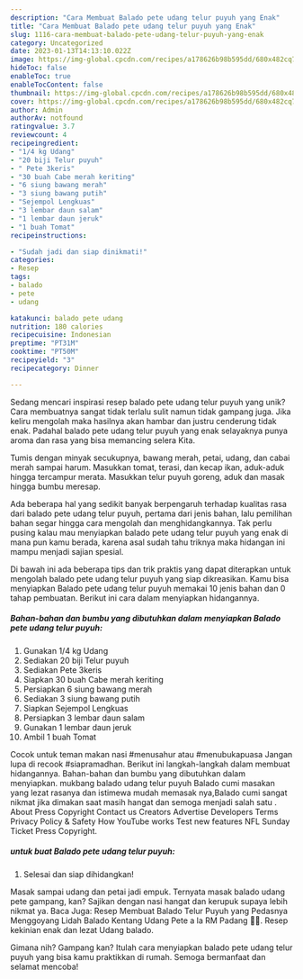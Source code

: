 ```yaml
---
description: "Cara Membuat Balado pete udang telur puyuh yang Enak"
title: "Cara Membuat Balado pete udang telur puyuh yang Enak"
slug: 1116-cara-membuat-balado-pete-udang-telur-puyuh-yang-enak
category: Uncategorized
date: 2023-01-13T14:13:10.022Z
image: https://img-global.cpcdn.com/recipes/a178626b98b595dd/680x482cq70/balado-pete-udang-telur-puyuh-foto-resep-utama.jpg
hideToc: false
enableToc: true
enableTocContent: false
thumbnail: https://img-global.cpcdn.com/recipes/a178626b98b595dd/680x482cq70/balado-pete-udang-telur-puyuh-foto-resep-utama.jpg
cover: https://img-global.cpcdn.com/recipes/a178626b98b595dd/680x482cq70/balado-pete-udang-telur-puyuh-foto-resep-utama.jpg
author: Admin
authorAv: notfound
ratingvalue: 3.7
reviewcount: 4
recipeingredient:
- "1/4 kg Udang"
- "20 biji Telur puyuh"
- " Pete 3keris"
- "30 buah Cabe merah keriting"
- "6 siung bawang merah"
- "3 siung bawang putih"
- "Sejempol Lengkuas"
- "3 lembar daun salam"
- "1 lembar daun jeruk"
- "1 buah Tomat"
recipeinstructions:

- "Sudah jadi dan siap dinikmati!"
categories:
- Resep
tags:
- balado
- pete
- udang

katakunci: balado pete udang 
nutrition: 180 calories
recipecuisine: Indonesian
preptime: "PT31M"
cooktime: "PT50M"
recipeyield: "3"
recipecategory: Dinner

---
```





Sedang mencari inspirasi resep balado pete udang telur puyuh yang unik? Cara membuatnya sangat tidak terlalu sulit namun tidak gampang juga. Jika keliru mengolah maka hasilnya akan hambar dan justru cenderung tidak enak. Padahal balado pete udang telur puyuh yang enak selayaknya punya aroma dan rasa yang bisa memancing selera Kita.





Tumis dengan minyak secukupnya, bawang merah, petai, udang, dan cabai merah sampai harum. Masukkan tomat, terasi, dan kecap ikan, aduk-aduk hingga tercampur merata. Masukkan telur puyuh goreng, aduk dan masak hingga bumbu meresap.

Ada beberapa hal yang sedikit banyak berpengaruh terhadap kualitas rasa dari balado pete udang telur puyuh, pertama dari jenis bahan, lalu pemilihan bahan segar hingga cara mengolah dan menghidangkannya. Tak perlu pusing kalau mau menyiapkan balado pete udang telur puyuh yang enak di mana pun kamu berada, karena asal sudah tahu triknya maka hidangan ini mampu menjadi sajian spesial.






Di bawah ini ada beberapa tips dan trik praktis yang dapat diterapkan untuk mengolah balado pete udang telur puyuh yang siap dikreasikan. Kamu bisa menyiapkan Balado pete udang telur puyuh memakai 10 jenis bahan dan 0 tahap pembuatan. Berikut ini cara dalam menyiapkan hidangannya.

<!--inarticleads1-->

##### Bahan-bahan dan bumbu yang dibutuhkan dalam menyiapkan Balado pete udang telur puyuh:

1. Gunakan 1/4 kg Udang
1. Sediakan 20 biji Telur puyuh
1. Sediakan  Pete 3keris
1. Siapkan 30 buah Cabe merah keriting
1. Persiapkan 6 siung bawang merah
1. Sediakan 3 siung bawang putih
1. Siapkan Sejempol Lengkuas
1. Persiapkan 3 lembar daun salam
1. Gunakan 1 lembar daun jeruk
1. Ambil 1 buah Tomat


Cocok untuk teman makan nasi #menusahur atau #menubukapuasa Jangan lupa di recook #siapramadhan. Berikut ini langkah-langkah dalam membuat hidangannya. Bahan-bahan dan bumbu yang dibutuhkan dalam menyiapkan. mukbang balado udang telur puyuh Balado cumi masakan yang lezat rasanya dan istimewa mudah memasak nya,Balado cumi sangat nikmat jika dimakan saat masih hangat dan semoga menjadi salah satu . About Press Copyright Contact us Creators Advertise Developers Terms Privacy Policy &amp; Safety How YouTube works Test new features NFL Sunday Ticket Press Copyright. 

<!--inarticleads2-->

#####  untuk buat Balado pete udang telur puyuh:


1. Selesai dan siap dihidangkan!

Masak sampai udang dan petai jadi empuk. Ternyata masak balado udang pete gampang, kan? Sajikan dengan nasi hangat dan kerupuk supaya lebih nikmat ya. Baca Juga: Resep Membuat Balado Telur Puyuh yang Pedasnya Menggoyang Lidah Balado Kentang Udang Pete a la RM Padang 👍🏼. Resep kekinian enak dan lezat Udang balado. 

Gimana nih? Gampang kan? Itulah cara menyiapkan balado pete udang telur puyuh yang bisa kamu praktikkan di rumah. Semoga bermanfaat dan selamat mencoba!
